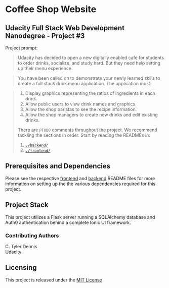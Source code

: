 # Coffee Shop Website

## Udacity Full Stack Web Development Nanodegree - Project #3

Project prompt:

> Udacity has decided to open a new digitally enabled cafe for students to order drinks, socialize, and study hard. But they need help setting up their menu experience.

> You have been called on to demonstrate your newly learned skills to create a full stack drink menu application. The application must:

> 1) Display graphics representing the ratios of ingredients in each drink.
> 2) Allow public users to view drink names and graphics.
> 3) Allow the shop baristas to see the recipe information.
> 4) Allow the shop managers to create new drinks and edit existing drinks.
> 
> There are `@TODO` comments throughout the project. We recommend tackling the sections in order. Start by reading the READMEs in:
> 
> 1. [`./backend/`](./backend/README.md)
> 2. [`./frontend/`](./frontend/README.md)

## Prerequisites and Dependencies

Please see the respective 
[frontend](./backend/README.md) and [backend](./backend/README.md) README files for more information on setting up the the various dependencies required for this project.

## Project Stack

This project utilizes a Flask server running a SQLAlchemy database and Auth0 authentication behind a complete Ionic UI framework.

### Contributing Authors

C. Tyler Dennis  
Udacity  

## Licensing

This project is released under the [MIT License](https://opensource.org/licenses/MIT)
